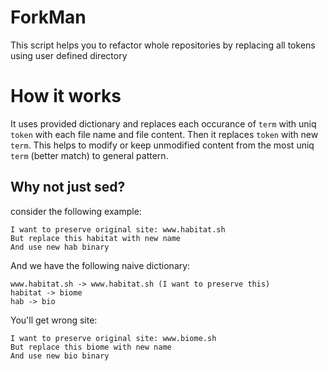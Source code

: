 # ForkMan

This script helps you to refactor whole repositories by replacing all tokens using user defined directory

# How it works

It uses provided dictionary and replaces each occurance of `term` with uniq `token` with each file name and file content. Then it replaces `token` with new `term`.
This helps to modify or keep unmodified content from the most uniq `term` (better match) to general pattern.

## Why not just sed?

consider the following example:

``` text
I want to preserve original site: www.habitat.sh
But replace this habitat with new name
And use new hab binary
```

And we have the following naive dictionary:

``` text
www.habitat.sh -> www.habitat.sh (I want to preserve this)
habitat -> biome
hab -> bio
```

You'll get wrong site:

``` text
I want to preserve original site: www.biome.sh
But replace this biome with new name
And use new bio binary
```
